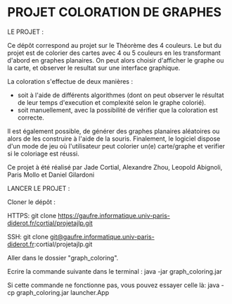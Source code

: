 # PROJET COLORATION DE GRAPHES

LE PROJET :

Ce dépôt correspond au projet sur le Théorème des 4 couleurs. Le but du projet est de colorier des cartes avec 4 ou 5 couleurs en les transformant d'abord en graphes planaires. On peut alors choisir d'afficher le graphe ou la carte, et observer le resultat sur une interface graphique.

La coloration s'effectue de deux manières :
- soit à l'aide de différents algorithmes (dont on peut observer le résultat de leur temps d'execution et complexité selon le graphe colorié).
- soit manuellement, avec la possibilité de vérifier que la coloration est correcte.

Il est également possible, de générer des graphes planaires aléatoires ou alors de les construire à l'aide de la souris.
Finalement, le logiciel dispose d'un mode de jeu où l'utilisateur peut colorier un(e) carte/graphe et verifier si le coloriage est réussi.

Ce projet à été réalisé par Jade Cortial, Alexandre Zhou, Leopold Abignoli, Paris Mollo et Daniel Gilardoni

LANCER LE PROJET :

Cloner le dépôt :

HTTPS:
    git clone https://gaufre.informatique.univ-paris-diderot.fr/cortial/projetajlp.git

SSH:
    git clone git@gaufre.informatique.univ-paris-diderot.fr:cortial/projetajlp.git

Aller dans le dossier "graph_coloring".

Ecrire la commande suivante dans le terminal :
    java -jar graph_coloring.jar

Si cette commande ne fonctionne pas, vous pouvez essayer celle là:
    java -cp graph_coloring.jar launcher.App